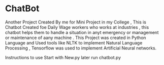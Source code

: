 # ChatBot
Another Project Created By me for Mini Project in my College , This is Chatbot Created foe Daily Wage workers who works at industries , this chatbot helps them to handle a situation in anyt emergency or management or maintenance of aany machine .
This Project was created in Python Language and Used tools like NLTK to implement Natural Language Processing , Tensorflow was used to implement Artificial Neural networks.

Instructions to use 
Start with New.py
later run chatbot.py
